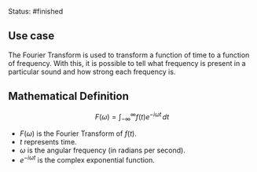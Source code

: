 Status: #finished 
## Use case
The Fourier Transform is used to transform a function of time to a function of frequency. With this, it is possible to tell what frequency is present in a particular sound and how strong each frequency is. 
## Mathematical Definition

$$
F(\omega) = \int_{-\infty}^{\infty} f(t) e^{-i \omega t} \, dt
$$

- $F(\omega)$ is the Fourier Transform of $f(t)$.
- $t$ represents time.
- $\omega$ is the angular frequency (in radians per second).
- $e^{-i \omega t}$ is the complex exponential function.



